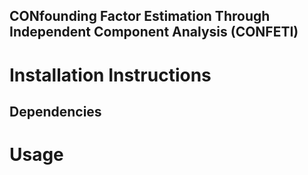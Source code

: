 ## CONfounding Factor Estimation Through Independent Component Analysis (CONFETI)


# Installation Instructions

## Dependencies


# Usage
